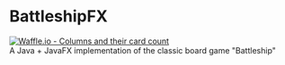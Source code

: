 # BattleshipFX
[![Waffle.io - Columns and their card count](https://badge.waffle.io/linosteiner/BattleshipFX.svg?columns=all)](https://waffle.io/linosteiner/BattleshipFX)  
A Java + JavaFX implementation of the classic board game "Battleship"



